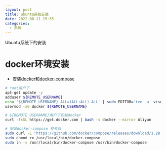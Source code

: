 ```yaml
---
layout: post
title: ubuntu系统安装
date: 2022-08-11 15:35
categories:
  - 系统
---
```


Ubuntu系统下的安装
<!-- More -->

# docker环境安装
* 安装[docker](https://docs.docker.com/install/)和[docker-compose](https://docs.docker.com/compose/install/)
```bash
# root用户下
apt-get update -y
adduser ${REMOTE_USERNAME}
echo '${REMOTE_USERNAME} ALL=(ALL:ALL) ALL' | sudo EDITOR='tee -a' visudo
usermod -aG docker ${REMOTE_USERNAME}

# ${REMOTE_USERNAME}用户下安装docker
curl -fsSL https://get.docker.com | bash -s docker --mirror Aliyun

# 安装docker-compose 参考自
sudo curl -L "https://github.com/docker/compose/releases/download/1.28.4/docker-compose-$(uname -s)-$(uname -m)" -o /usr/local/bin/docker-compose
sudo chmod +x /usr/local/bin/docker-compose
sudo ln -s /usr/local/bin/docker-compose /usr/bin/docker-compose
```

